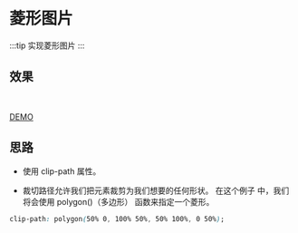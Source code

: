 # 菱形图片

:::tip
实现菱形图片
:::

## 效果

<br>
<shapes-3></shapes-3>

[DEMO](http://dabblet.com/gist/c62456fed36a524b8273)

## 思路

- 使用 clip-path 属性。

- 裁切路径允许我们把元素裁剪为我们想要的任何形状。 在这个例子 中，我们将会使用 polygon()（多边形） 函数来指定一个菱形。

```css
clip-path: polygon(50% 0, 100% 50%, 50% 100%, 0 50%);
```
